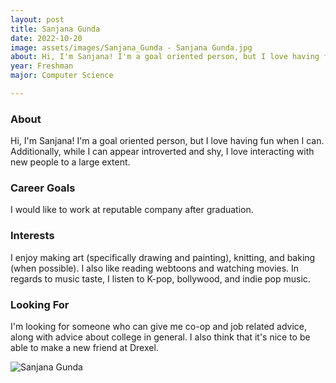 ```yaml
---
layout: post
title: Sanjana Gunda 
date: 2022-10-20
image: assets/images/Sanjana_Gunda - Sanjana Gunda.jpg
about: Hi, I'm Sanjana! I'm a goal oriented person, but I love having fun when I can. Additionally, while I can appear introverted and shy, I love interacting with new people to a large extent.
year: Freshman
major: Computer Science

---
```


### About

Hi, I'm Sanjana! I'm a goal oriented person, but I love having fun when I can. Additionally, while I can appear introverted and shy, I love interacting with new people to a large extent.

### Career Goals

I would like to work at reputable company after graduation. 

### Interests

I enjoy making art (specifically drawing and painting), knitting, and baking (when possible). I also like reading webtoons and watching movies. In regards to music taste, I listen to K-pop, bollywood, and indie pop music.  

### Looking For

I'm looking for someone who can give me co-op and job related advice, along with advice about college in general. I also think that it's nice to be able to make a new friend at Drexel.

<div class="text-center my-5">
    <img src="https://sase-drexel.github.io/mentorship-2021/assets/images/Sanjana-Gunda.jpg" alt="Sanjana Gunda" class="rounded post-img" />
</div>
